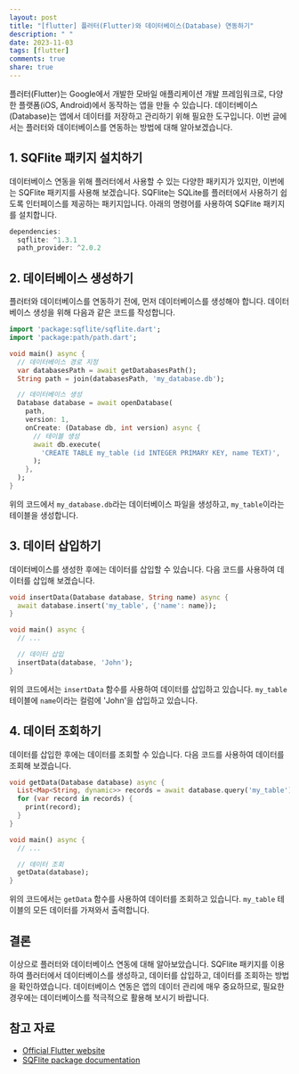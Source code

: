 ```yaml
---
layout: post
title: "[flutter] 플러터(Flutter)와 데이터베이스(Database) 연동하기"
description: " "
date: 2023-11-03
tags: [flutter]
comments: true
share: true
---
```


플러터(Flutter)는 Google에서 개발한 모바일 애플리케이션 개발 프레임워크로, 다양한 플랫폼(iOS, Android)에서 동작하는 앱을 만들 수 있습니다. 데이터베이스(Database)는 앱에서 데이터를 저장하고 관리하기 위해 필요한 도구입니다. 이번 글에서는 플러터와 데이터베이스를 연동하는 방법에 대해 알아보겠습니다.

## 1. SQFlite 패키지 설치하기

데이터베이스 연동을 위해 플러터에서 사용할 수 있는 다양한 패키지가 있지만, 이번에는 SQFlite 패키지를 사용해 보겠습니다. SQFlite는 SQLite를 플러터에서 사용하기 쉽도록 인터페이스를 제공하는 패키지입니다. 아래의 명령어를 사용하여 SQFlite 패키지를 설치합니다.

```dart
dependencies:
  sqflite: ^1.3.1
  path_provider: ^2.0.2
```

## 2. 데이터베이스 생성하기

플러터와 데이터베이스를 연동하기 전에, 먼저 데이터베이스를 생성해야 합니다. 데이터베이스 생성을 위해 다음과 같은 코드를 작성합니다.

```dart
import 'package:sqflite/sqflite.dart';
import 'package:path/path.dart';

void main() async {
  // 데이터베이스 경로 지정
  var databasesPath = await getDatabasesPath();
  String path = join(databasesPath, 'my_database.db');

  // 데이터베이스 생성
  Database database = await openDatabase(
    path,
    version: 1,
    onCreate: (Database db, int version) async {
      // 테이블 생성
      await db.execute(
        'CREATE TABLE my_table (id INTEGER PRIMARY KEY, name TEXT)',
      );
    },
  );
}
```

위의 코드에서 `my_database.db`라는 데이터베이스 파일을 생성하고, `my_table`이라는 테이블을 생성합니다.

## 3. 데이터 삽입하기

데이터베이스를 생성한 후에는 데이터를 삽입할 수 있습니다. 다음 코드를 사용하여 데이터를 삽입해 보겠습니다.

```dart
void insertData(Database database, String name) async {
  await database.insert('my_table', {'name': name});
}

void main() async {
  // ...

  // 데이터 삽입
  insertData(database, 'John');
}
```

위의 코드에서는 `insertData` 함수를 사용하여 데이터를 삽입하고 있습니다. `my_table` 테이블에 `name`이라는 컬럼에 'John'을 삽입하고 있습니다.

## 4. 데이터 조회하기

데이터를 삽입한 후에는 데이터를 조회할 수 있습니다. 다음 코드를 사용하여 데이터를 조회해 보겠습니다.

```dart
void getData(Database database) async {
  List<Map<String, dynamic>> records = await database.query('my_table');
  for (var record in records) {
    print(record);
  }
}

void main() async {
  // ...

  // 데이터 조회
  getData(database);
}
```

위의 코드에서는 `getData` 함수를 사용하여 데이터를 조회하고 있습니다. `my_table` 테이블의 모든 데이터를 가져와서 출력합니다.

## 결론

이상으로 플러터와 데이터베이스 연동에 대해 알아보았습니다. SQFlite 패키지를 이용하여 플러터에서 데이터베이스를 생성하고, 데이터를 삽입하고, 데이터를 조회하는 방법을 확인하였습니다. 데이터베이스 연동은 앱의 데이터 관리에 매우 중요하므로, 필요한 경우에는 데이터베이스를 적극적으로 활용해 보시기 바랍니다.

## 참고 자료

- [Official Flutter website](https://flutter.dev/)
- [SQFlite package documentation](https://pub.dev/packages/sqflite)
